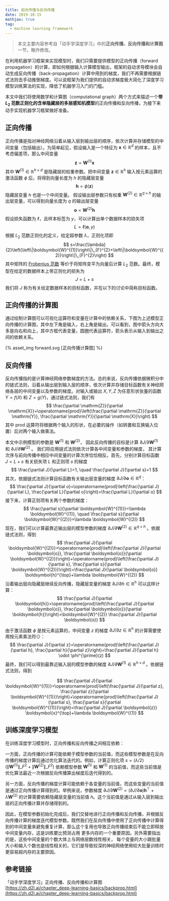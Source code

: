 ```yaml
---
title: 前向传播与反向传播
date: 2019-10-15
mathjax: true
tag:
  - machine learning framework
---
```


> 本文主要内容参考自「动手学深度学习」中的**正向传播、反向传播和计算图**一节，略作修改。

在利用机器学习框架来实现模型时，我们只需要提供模型的正向传播（forward propagation）的计算，即如何根据输⼊计算模型输出，框架的自动求导模块会⾃动⽣成反向传播（back-propagation）计算中用到的梯度，我们不再需要根据链式法则去手动推倒梯度。可以说框架为我们提供的⾃动求梯度极⼤简化了深度学习模型训练算法的实现，降低了机器学习入门的门槛。

本文中我们将使⽤数学和计算图（computational graph）两个⽅式来描述一个**带 $L_{2}$ 范数正则化的含单隐藏层的多层感知机模型**的正向传播和反向传播，为接下来动手实现机器学习框架做好准备。

## 正向传播

正向传播是指对神经⽹络沿着从输⼊层到输出层的顺序，依次计算并存储模型的中间变量（包括输出）。为简单起⻅，假设输⼊是⼀个特征为 $\boldsymbol{x} \in \mathbb{R}^{d}$ 的样本，且不考虑偏差项，那么中间变量
$$
\boldsymbol{z}=\boldsymbol{W}^{(1)} \boldsymbol{x}
$$
其中 $\boldsymbol{W}^{(1)} \in \mathbb{R}^{h \times d}$ 是隐藏层的权重参数。把中间变量 $\boldsymbol{z} \in \mathbb{R}^{h}$ 输⼊按元素运算的激活函数 $\phi$ 后，将得到向量⻓度为 $h$ 的隐藏层变量
$$
\boldsymbol{h}=\phi(\boldsymbol{z})
$$
隐藏层变量 $h$ 也是⼀个中间变量。 假设输出层参数只有权重 $\boldsymbol{W}^{(2)} \in \mathbb{R}^{q \times h}$ 的输出层变量，可以得到向量⻓度为 $q$ 的输出层变量
$$
\boldsymbol{o}=\boldsymbol{W}^{(2)} \boldsymbol{h}
$$
假设损失函数为 $\ell$，且样本标签为 $y$，可以计算出单个数据样本的损失项
$$
L=\ell(\boldsymbol{o}, y)
$$
根据 $L_{2}$ 范数正则化的定义，给定超参数 $\lambda$，正则化项即
$$
s=\frac{\lambda}{2}\left(\left\|\boldsymbol{W}^{(1)}\right\|\_{F}^{2}+\left\|\boldsymbol{W}^{(2)}\right\|\_{F}^{2}\right)
$$
其中矩阵的 [Frobenius 范数](http://mathworld.wolfram.com/FrobeniusNorm.html) 等价于将矩阵变平为向量后计算 $L_{2}$ 范数。最终，模型在给定的数据样本上带正则化的损失为
$$
J=L+s
$$
我们将 $J$ 称为有关给定数据样本的⽬标函数，并在以下的讨论中简称⽬标函数。

## 正向传播的计算图

通过绘制计算图可以可视化运算符和变量在计算中的依赖关系，下图为上述模型正向传播的计算图，其中左下⻆是输⼊，右上⻆是输出。可以看到，图中箭头⽅向⼤多是向右和向上，其中⽅框代表变量，圆圈代表运算符，箭头表⽰从输⼊到输出之间的依赖关系。

{% asset_img forward.svg [正向传播计算图] %}

## 反向传播

反向传播指的是计算神经⽹络参数梯度的⽅法。总的来说，反向传播依据微积分中的链式法则，沿着从输出层到输⼊层的顺序，依次计算并存储⽬标函数有关神经⽹络各层的中间变量以及参数的梯度。对输⼊或输出 $X, Y, Z$ 为任意形状张量的函数 $Y=f(X)$ 和 $Z=g(Y)$，通过链式法则，我们有
$$
\frac{\partial \mathrm{Z}}{\partial \mathrm{X}}=\operatorname{prod}\left(\frac{\partial \mathrm{Z}}{\partial \mathrm{Y}}, \frac{\partial \mathrm{Y}}{\partial \mathrm{X}}\right)
$$
其中 prod 运算符将根据两个输⼊的形状，在必要的操作（如转置和互换输⼊位置）后对两个输⼊做乘法。

本文中示例模型的参数是 $\boldsymbol{W}^{(1)}$ 和 $\mathbf{W}^{(2)}$， 因此反向传播的⽬标是计算 $\partial J / \partial \boldsymbol{W}^{(1)}$ 和 $\partial J / \partial \boldsymbol{W}^{(2)}$ 。 我们将应⽤链式法则依次计算各中间变量和参数的梯度， 其计算次序与前向传播中相应中间变量的计算次序恰恰相反。⾸先，分别计算⽬标函数 $J=L+s$ 有关损失项 $L$ 和正则项 $s$ 的梯度
$$
\frac{\partial J}{\partial L}=1, \quad \frac{\partial J}{\partial s}=1
$$
其次，依据链式法则计算⽬标函数有关输出层变量的梯度 $\partial J / \partial \boldsymbol{o} \in \mathbb{R}^{q}$：
$$
\frac{\partial J}{\partial o}=\operatorname{prod}\left(\frac{\partial J}{\partial L}, \frac{\partial L}{\partial o}\right)=\frac{\partial L}{\partial o}
$$
接下来，计算正则项有关两个参数的梯度：
$$
\frac{\partial s}{\partial \boldsymbol{W}^{(1)}}=\lambda \boldsymbol{W}^{(1)}, \quad \frac{\partial s}{\partial \boldsymbol{W}^{(2)}}=\lambda \boldsymbol{W}^{(2)}
$$
现在，我们可以计算最靠近输出层的模型参数的梯度 $\partial J / \partial \boldsymbol{W}^{(2)} \in \mathbb{R}^{q \times h}$ 。依据链式法则，得到
$$
\frac{\partial J}{\partial \boldsymbol{W}^{(2)}}=\operatorname{prod}\left(\frac{\partial J}{\partial \boldsymbol{o}}, \frac{\partial \boldsymbol{o}}{\partial \boldsymbol{W}^{(2)}}\right)+\operatorname{prod}\left(\frac{\partial J}{\partial s}, \frac{\partial s}{\partial \boldsymbol{W}^{(2)}}\right)=\frac{\partial J}{\partial \boldsymbol{o}} \boldsymbol{h}^{\top}+\lambda \boldsymbol{W}^{(2)}
$$
沿着输出层向隐藏层继续反向传播，隐藏层变量的梯度 $\partial J / \partial h \in \mathbb{R}^{h}$ 可以这样计算：
$$
\frac{\partial J}{\partial \boldsymbol{h}}=\operatorname{prod}\left(\frac{\partial J}{\partial \boldsymbol{o}}, \frac{\partial \boldsymbol{o}}{\partial \boldsymbol{h}}\right)=\boldsymbol{W}^{(2)} \frac{\partial J}{\partial \boldsymbol{o}}
$$


由于激活函数 $\phi$ 是按元素运算的，中间变量 $z$ 的梯度 $\partial J / \partial z \in \mathbb{R}^{h}$  的计算需要使⽤按元素乘法符⊙：
$$
\frac{\partial J}{\partial z}=\operatorname{prod}\left(\frac{\partial J}{\partial h}, \frac{\partial h}{\partial z}\right)=\frac{\partial J}{\partial h} \odot \phi^{\prime}(z)
$$
最终，我们可以得到最靠近输⼊层的模型参数的梯度 $\partial J / \partial \boldsymbol{W}^{(1)} \in \mathbb{R}^{h \times d}$ 。依据链式法则，得到

$$
\frac{\partial J}{\partial \boldsymbol{W}^{(1)}}=\operatorname{prod}\left(\frac{\partial J}{\partial z}, \frac{\partial z}{\partial \boldsymbol{W}^{(1)}}\right)+\operatorname{prod}\left(\frac{\partial J}{\partial s}, \frac{\partial s}{\partial \boldsymbol{W}^{(1)}}\right)=\frac{\partial J}{\partial \boldsymbol{z}} \boldsymbol{x}^{\top}+\lambda \boldsymbol{W}^{(1)}
$$

## 训练深度学习模型

在训练深度学习模型时，正向传播和反向传播之间相互依赖：

⼀⽅⾯，正向传播的计算可能依赖于模型参数的当前值，而这些模型参数是在反向传播的梯度计算后通过优化算法迭代的。例如，计算正则化项 $s=(\lambda /2)\left(\left\|\boldsymbol{W}^{(1)}\right\|\_{F}^{2}+\left\|\boldsymbol{W}^{(2)}\right\|\_{F}^{2}\right)$ 依赖模型参数 $\boldsymbol{W}^{(1)}$ 和 $\boldsymbol{W}^{(1)}$ 的当前值，而这些当前值是优化算法最近⼀次根据反向传播算出梯度后迭代得到的。

另⼀⽅⾯，反向传播的梯度计算可能依赖于各变量的当前值，而这些变量的当前值是通过正向传播计算得到的。举例来说，参数梯度 $\partial J/\partial \boldsymbol{W}^{(2)}=(\partial J / \partial \boldsymbol{o}) \boldsymbol{h}^{\top}+\lambda \boldsymbol{W}^{(2)}$ 的计算需要依赖隐藏层变量的当前值 $h$。这个当前值是通过从输⼊层到输出层的正向传播计算并存储得到的。

因此，在模型参数初始化完成后，我们交替地进⾏正向传播和反向传播，并根据反向传播计算的梯度迭代模型参数。既然我们在反向传播中使⽤了正向传播中计算得到的中间变量来避免重复计算，那么这个复⽤也导致正向传播结束后不能⽴即释放中间变量内存，这是训练要⽐预测占⽤ 更多内存的⼀个重要原因。另外需要指出的是，这些中间变量的个数⼤体上与⽹络层数线性相关， 每个变量的⼤小跟批量⼤小和输⼊个数也是线性相关的，它们是导致较深的神经⽹络使⽤较⼤批量训练时更容易超内存的主要原因。

## 参考链接

「动手学深度学习」正向传播、反向传播和计算图  [https://zh.d2l.ai/chapter_deep-learning-basics/backprop.html](https://zh.d2l.ai/chapter_deep-learning-basics/backprop.html)
